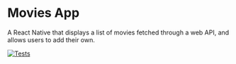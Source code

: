 # Movies App

A React Native that displays a list of movies fetched through a web API, and allows users to add their own.

[![Tests](https://github.com/a7med-mahmoud/movies-app/actions/workflows/test.yml/badge.svg)](https://github.com/a7med-mahmoud/movies-app/actions/workflows/test.yml)
